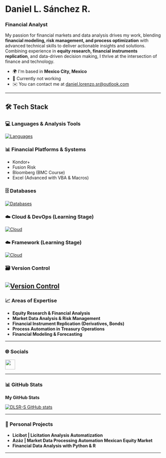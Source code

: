 # Daniel L. Sánchez R.
### Financial Analyst
My passion for financial markets and data analysis drives my work, blending **financial modeling, risk management, and process optimization** with advanced technical skills to deliver actionable insights and solutions. Combining experience in **equity research, financial instruments replication**, and data-driven decision making, I thrive at the intersection of finance and technology.
* 🌍 I'm based in **Mexico City, Mexico**
* 💼 Currently not working
* ✉️ You can contact me at [daniel.lorenzo.sr@outlook.com](mailto:daniel.lorenzo.sr@outlook.com)

---
## 🛠️ Tech Stack

### 💻 Languages & Analysis Tools
[![Languages](https://skillicons.dev/icons?i=py,r,sql,vb)](https://skillicons.dev)

### 📊 Financial Platforms & Systems
- Kondor+
- Fusion Risk
- Bloomberg (BMC Course)
- Excel (Advanced with VBA & Macros)

### 🗄️ Databases
[![Databases](https://skillicons.dev/icons?i=mysql,sqlite)](https://skillicons.dev)

### ☁️ Cloud & DevOps (Learning Stage)
[![Cloud](https://skillicons.dev/icons?i=linux,aws)](https://skillicons.dev)

### ☁️ Framework (Learning Stage)
[![Cloud](https://skillicons.dev/icons?i=django)](https://skillicons.dev)

### 🗃️ Version Control
[![Version Control](https://skillicons.dev/icons?i=git,github)](https://skillicons.dev)
---
### 📈 Areas of Expertise
- **Equity Research & Financial Analysis**
- **Market Data Analysis & Risk Management**
- **Financial Instrument Replication (Derivatives, Bonds)**
- **Process Automation in Treasury Operations**
- **Financial Modeling & Forecasting**

---
### 🌐 Socials
<p align="left"><a href="https://www.linkedin.com/in/daniel-lorenzo-sanchez" target="_blank" rel="noreferrer"> 
<picture> 
<source media="(prefers-color-scheme: dark)" srcset="https://raw.githubusercontent.com/danielcranney/readme-generator/main/public/icons/socials/linkedin-dark.svg" /> 
<source media="(prefers-color-scheme: light)" srcset="https://raw.githubusercontent.com/danielcranney/readme-generator/main/public/icons/socials/linkedin.svg" /> 
<img src="https://raw.githubusercontent.com/danielcranney/readme-generator/main/public/icons/socials/linkedin.svg" width="32" height="32" /> 
</picture> 
</a></p>

---
### 📊 GitHub Stats
<b>My GitHub Stats</b>

<a href="http://www.github.com/DLSR-S"><img src="https://github-readme-stats.vercel.app/api?username=DLSR-S&show_icons=true&hide=&count_private=true&title_color=0891b2&text_color=ffffff&icon_color=0891b2&bg_color=1c1917&hide_border=true&show_icons=true" alt="DLSR-S GitHub stats" /></a>

---
### 💼 Personal Projects
- **Licibot | Licitation Analysis Automatization**
- **Azáz | Market Data Processing Automation Mexican Equity Market**
- **Financial Data Analysis with Python & R**

---
